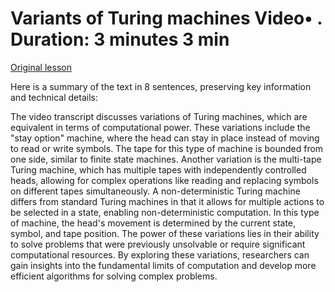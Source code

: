 # Variants of Turing machines Video• . Duration: 3 minutes 3 min

[Original lesson](https://www.coursera.org/learn/uol-fundamentals-of-computer-science/lecture/gdf4N/variants-of-turing-machines)

Here is a summary of the text in 8 sentences, preserving key information and technical details:

The video transcript discusses variations of Turing machines, which are equivalent in terms of computational power. These variations include the "stay option" machine, where the head can stay in place instead of moving to read or write symbols. The tape for this type of machine is bounded from one side, similar to finite state machines. Another variation is the multi-tape Turing machine, which has multiple tapes with independently controlled heads, allowing for complex operations like reading and replacing symbols on different tapes simultaneously. A non-deterministic Turing machine differs from standard Turing machines in that it allows for multiple actions to be selected in a state, enabling non-deterministic computation. In this type of machine, the head's movement is determined by the current state, symbol, and tape position. The power of these variations lies in their ability to solve problems that were previously unsolvable or require significant computational resources. By exploring these variations, researchers can gain insights into the fundamental limits of computation and develop more efficient algorithms for solving complex problems.

